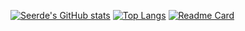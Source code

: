 [![Seerde's GitHub stats](https://github-readme-stats.vercel.app/api?username=seerde&theme=radical)](https://github.com/seerde)
[![Top Langs](https://github-readme-stats.vercel.app/api/top-langs/?username=seerde&theme=radical&layout=compact)](https://github.com/seerde)
[![Readme Card](https://github-readme-stats.vercel.app/api/pin/?username=seerde&theme=radical&repo=Project-1)](https://github.com/seerde/Project-1)

